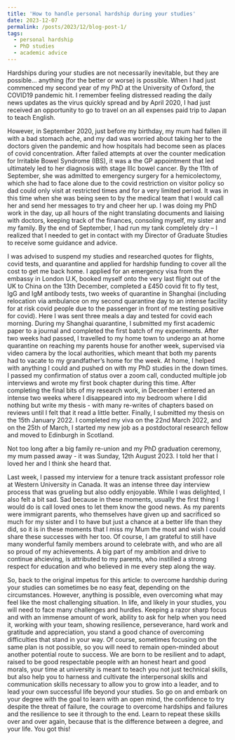 ```yaml
---
title: 'How to handle personal hardship during your studies'
date: 2023-12-07
permalink: /posts/2023/12/blog-post-1/
tags:
  - personal hardship
  - PhD studies
  - academic advice
---
```


Hardships during your studies are not necessarily inevitable, but they are possible... anything (for the better or worse) is possible. When I had just commenced my second year of my PhD at the University of Oxford, the COVID19 pandemic hit. I remember feeling distressed reading the daily news updates as the virus quickly spread and by April 2020, I had just received an opportunity to go to travel on an all expenses paid trip to Japan to teach English. 

However, in September 2020, just before my birthday, my mum had fallen ill with a bad stomach ache, and my dad was worried about taking her to the doctors given the pandemic and how hospitals had become seen as places of covid concentration. After failed attempts at over the counter medication for Irritable Bowel Syndrome (IBS), it was a the GP appointment that led ultimately led to her diagnosis with stage IIIc bowel cancer. By the 11th of September, she was admitted to emergency surgery for a hemicolectomy, which she had to face alone due to the covid restriction on visitor policy so dad could only visit at restricted times and for a very limited period. It was in this time when she was being seen to by the medical team that I would call her and send her messages to try and cheer her up. I was doing my PhD work in the day, up all hours of the night translating documents and liaising with doctors, keeping track of the finances, consoling myself, my sister and my family. By the end of September, I had run my tank completely dry – I realized that I needed to get in contact with my Director of Graduate Studies to receive some guidance and advice.

I was advised to suspend my studies and researched quotes for flights, covid tests, and quarantine and applied for hardship funding to cover all the cost to get me back home. I applied for an emergency visa from the embassy in London U.K, booked myself onto the very last flight out of the UK to China on the 13th December, completed a £450 covid fit to fly test, IgG and IgM antibody tests, two weeks of quarantine in Shanghai (including relocation via ambulance on my second quarantine day to an intense facility for at risk covid people due to the passenger in front of me testing positive for covid). Here I was sent three meals a day and tested for covid each morning. During my Shanghai quarantine, I submitted my first academic paper to a journal and completed the first batch of my experiments. After two weeks had passed, I travelled to my home town to undergo an at home quarantine on reaching my parents house for another week, supervised via video camera by the local authorities, which meant that both my parents had to vacate to my grandfather’s home for the week. At home, I helped with anything I could and pushed on with my PhD studies in the down times. I passed my confirmation of status over a zoom call, conducted multiple job interviews and wrote my first book chapter during this time. After completing the final bits of my research work, in December I entered an intense two weeks where I disappeared into my bedroom where I did nothing but write my thesis - with many re-writes of chapters based on reviews until I felt that it read a little better. Finally, I submitted my thesis on the 15th January 2022. I completed my viva on the 22nd March 2022, and on the 25th of March, I started my new job as a postdoctoral research fellow and moved to Edinburgh in Scotland. 

Not too long after a big family re-union and my PhD graduation ceremony, my mum passed away - it was Sunday, 12th August 2023. I told her that I loved her and I think she heard that. 

Last week, I passed my interview for a tenure track assistant professor role at Western University in Canada. It was an intense three day interview process that was grueling but also oddly enjoyable. While I was delighted, I also felt a bit sad. Sad because in these moments, usually the first thing I would do is call loved ones to let them know the good news.  As my parents were immigrant parents, who themselves have given up and sacrificed so much for my sister and I to have but just a chance at a better life than they did, so it is in these moments that I miss my Mum the most and wish I could share these successes with her too. Of course, I am grateful to still have many wonderful family members around to celebrate with, and who are all so proud of my achievements. A big part of my ambition and drive to continue ahcieving, is attributed to my parents, who instilled a strong respect for education and who believed in me every step along the way. 

So, back to the original impetus for this article: to overcome hardship during your studies can sometimes be no easy feat, depending on the circumstances. However, anything is possible, even overcoming what may feel like the most challenging situation. In life, and likely in your studies, you will need to face many challenges and hurdles. Keeping a razor sharp focus and with an immense amount of work, ability to ask for help when you need it, working with your team, showing resilience, perseverance, hard work and gratitude and appreciation, you stand a good chance of overcoming difficulties that stand in your way. Of course, sometimes focusing on the same plan is not possible, so you will need to remain open-minded about another potential route to success. We are born to be resilient and to adapt, raised to be good respectable people with an honest heart and good morals, your time at university is meant to teach you not just technical skills, but also help you to harness and cultivate the interpersonal skills and communication skills necessary to allow you to grow into a leader, and to lead your own successful life beyond your studies. So go on and embark on your degree with the goal to learn with an open mind, the confidence to try despite the threat of failure, the courage to overcome hardships and failures and the resilience to see it through to the end. Learn to repeat these skills over and over again, because that is the difference between a degree, and your life. You got this!
